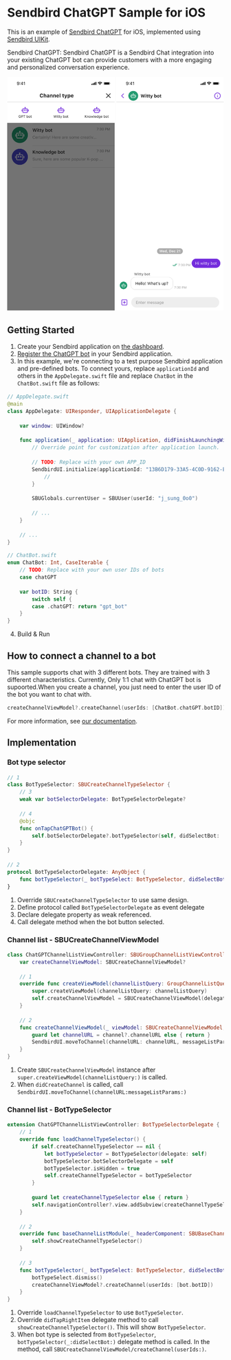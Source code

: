# Sendbird ChatGPT Sample for iOS

This is an example of [Sendbird ChatGPT](https://sendbird.com/docs/chat/v3/platform-api/bot/bot-overview#1-overview) for iOS, implemented using [Sendbird UIKit](https://sendbird.com/docs/uikit/v3/ios/overview).

<p>
Sendbird ChatGPT: Sendbird ChatGPT is a Sendbird Chat integration into your existing ChatGPT bot can provide customers with a more engaging and personalized conversation experience.
</p>

<p align="center">
  <img
    src="./channel_list.png"
    width="250"
  />
  <img
    src="./channel.png"
    width="250"
  />
</p>

## Getting Started
1. Create your Sendbird application on [the dashboard](https://dashboard.sendbird.com/auth/signup).
2. [Register the ChatGPT bot](https://sendbird.com/developer/tutorials/chatbot-google-dialogflow) in your Sendbird application.
3. In this example, we're connecting to a test purpose Sendbird application and pre-defined bots. To connect yours, replace `applicationId` and others in the `AppDelegate.swift` file and replace `ChatBot` in the `ChatBot.swift` file as follows: 

```swift
// AppDelegate.swift
@main
class AppDelegate: UIResponder, UIApplicationDelegate {

    var window: UIWindow?

    func application(_ application: UIApplication, didFinishLaunchingWithOptions launchOptions: [UIApplication.LaunchOptionsKey: Any]?) -> Bool {
        // Override point for customization after application launch.
        
        // TODO: Replace with your own APP_ID
        SendbirdUI.initialize(applicationId: "13B6D179-33A5-4C0D-9162-E11DAC9358FC") { error in
            //
        }
        
        SBUGlobals.currentUser = SBUUser(userId: "j_sung_0o0")
        
        // ...
    }
    
    // ...
}
```

```swift
// ChatBot.swift
enum ChatBot: Int, CaseIterable {
    // TODO: Replace with your own user IDs of bots
    case chatGPT
    
    var botID: String {
        switch self {
        case .chatGPT: return "gpt_bot"
    }
}
```

4. Build & Run

## How to connect a channel to a bot
This sample supports chat with 3 different bots. They are trained with 3 different characteristics.
Currently, Only 1:1 chat with ChatGPT bot is supoorted.When you create a channel, you just need to enter the user ID of the bot you want to chat with.

```swift
createChannelViewModel?.createChannel(userIds: [ChatBot.chatGPT.botID])
```

For more information, see [our documentation](https://sendbird.com/docs/chat/v3/platform-api/bot/bot-overview#1-overview).

## Implementation

### Bot type selector

```swift
// 1
class BotTypeSelector: SBUCreateChannelTypeSelector {
    // 3
    weak var botSelectorDelegate: BotTypeSelectorDelegate?

    // 4
    @objc
    func onTapChatGPTBot() {
        self.botSelectorDelegate?.botTypeSelector(self, didSelectBot: .chatGPT)
    }
}

// 2
protocol BotTypeSelectorDelegate: AnyObject {
    func botTypeSelector(_ botTypeSelect: BotTypeSelector, didSelectBot bot: ChatBot)
}
```
1. Override `SBUCreateChannelTypeSelector` to use same design.
2. Define protocol called `BotTypeSelectorDelegate` as event delegate
3. Declare delegate property as weak referenced.
4. Call delegate method when the bot button selected.

### Channel list - SBUCreateChannelViewModel
```swift
class ChatGPTChannelListViewController: SBUGroupChannelListViewController, SBUCreateChannelViewModelDelegate {
    var createChannelViewModel: SBUCreateChannelViewModel?

    // 1
    override func createViewModel(channelListQuery: GroupChannelListQuery?) {
        super.createViewModel(channelListQuery: channelListQuery)
        self.createChannelViewModel = SBUCreateChannelViewModel(delegate: self)
    }

    // 2
    func createChannelViewModel(_ viewModel: SBUCreateChannelViewModel, didCreateChannel channel: BaseChannel?, withMessageListParams messageListParams: MessageListParams?) {
        guard let channelURL = channel?.channelURL else { return }
        SendbirdUI.moveToChannel(channelURL: channelURL, messageListParams: messageListParams)
    }
}
```
1. Create `SBUCreateChannelViewModel` instance after `super.createViewModel(channelListQuery:)` is called.
2. When `didCreateChannel` is called, call `SendbirdUI.moveToChannel(channelURL:messageListParams:)`

### Channel list - BotTypeSelector

```swift
extension ChatGPTChannelListViewController: BotTypeSelectorDelegate {
    // 1
    override func loadChannelTypeSelector() {
        if self.createChannelTypeSelector == nil {
            let botTypeSelector = BotTypeSelector(delegate: self)
            botTypeSelector.botSelectorDelegate = self
            botTypeSelector.isHidden = true
            self.createChannelTypeSelector = botTypeSelector
        }
        
        guard let createChannelTypeSelector else { return }
        self.navigationController?.view.addSubview(createChannelTypeSelector)
    }

    // 2
    override func baseChannelListModule(_ headerComponent: SBUBaseChannelListModule.Header, didTapRightItem rightItem: UIBarButtonItem) {
        self.showCreateChannelTypeSelector()
    }

    // 3
    func botTypeSelector(_ botTypeSelect: BotTypeSelector, didSelectBot bot: ChatBot) {
        botTypeSelect.dismiss()
        createChannelViewModel?.createChannel(userIds: [bot.botID])
    }
}
```
1. Override `loadChannelTypeSelector` to use `BotTypeSelector`.
2. Override `didTapRightItem` delegate method to call `showCreateChannelTypeSelector()`. This will show `BotTypeSelector`.
3. When bot type is selected from `BotTypeSelector`, `botTypeSelector(_:didSelectBot:)` delegate method is called. In the method, call `SBUCreateChannelViewModel/createChannel(userIds:)`.
